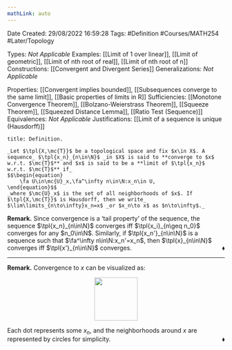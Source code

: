 ```yaml
---
mathLink: auto
---
```


<div class="topSpace"></div>

Date Created: 29/08/2022 16:59:28
Tags: #Definition #Courses/MATH254 #Later/Topology

Types: _Not Applicable_
Examples: [[Limit of 1 over linear]], [[Limit of geometric]], [[Limit of nth root of real]], [[Limit of nth root of n]]
Constructions: [[Convergent and Divergent Series]]
Generalizations: _Not Applicable_

Properties: [[Convergent implies bounded]], [[Subsequences converge to the same limit]], [[Basic properties of limits in R]]
Sufficiencies: [[Monotone Convergence Theorem]], [[Bolzano-Weierstrass Theorem]], [[Squeeze Theorem]], [[Squeezed Distance Lemma]], [[Ratio Test (Sequence)]]
Equivalences: _Not Applicable_
Justifications: [[Limit of a sequence is unique (Hausdorff)]]

``` ad-Definition
title: Definition.

_Let $\tpl{X,\mc{T}}$ be a topological space and fix $x\in X$. A sequence_ $\tpl{x_n}_{n\in\N}$ _in $X$ is said to **converge to $x$ w.r.t. $\mc{T}$** and $x$ is said to be a **limit of $\tpl{x_n}$ w.r.t. $\mc{T}$** if_
$$\begin{equation}
    \fa U\in\mc{U}_x,\fa^\infty n\in\N:x_n\in U,
\end{equation}$$
_where $\mc{U}_x$ is the set of all neighborhoods of $x$. If $\tpl{X,\mc{T}}$ is Hausdorff, then we write_ $\lim\limits_{n\to\infty}x_n=x$ _or $x_n\to x$ as $n\to\infty$._

```

**Remark.** Since convergence is a $\textrm{`}$tail property$\textrm{'}$ of the sequence, the sequence $\tpl{x_n}_{n\in\N}$ converges iff $\tpl{x_i}_{n\geq n_0}$ converges for any $n_0\in\N$. Similarly, if $\tpl{x_n'}_{n\in\N}$ is a sequence such that $\fa^\infty n\in\N:x_n'=x_n$, then $\tpl{x}_{n\in\N}$ converges iff $\tpl{x'}_{n\in\N}$ converges.<span style="float:right;">$\blacklozenge$</span>

---

**Remark.** Convergence to $x$ can be visualized as:
<center><img src="app://local/home/zhao/Dropbox/MathWiki/Images/2022-08-29_171208/image.svg", width=100></center>

Each dot represents some $x_n$, and the neighborhoods around $x$ are represented by circles for simplicity.<span style="float:right;">$\blacklozenge$</span>
